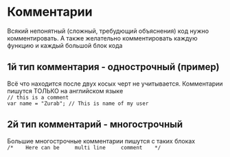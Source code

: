 # Комментарии   
Всякий непонятный (сложный, требудющий объяснения) код нужно комментировать. А также желательно комментировать каждую функцию и каждый большой блок кода   
   
## 1й тип комментария - однострочный (пример)   
Всё что находится после двух косых черт не учитывается. Комментарии пишутся ТОЛЬКО на английском языке   
`// this is a comment`   
`var name = "Zurab"; // This is name of my user`   
   
## 2й тип комментарий - многострочный   
Большие многострочные комментарии пишутся с таких блоках   
`/*   
Here can be    
multi line    
comment   
*/`  
